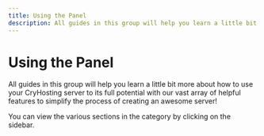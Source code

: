 ```yaml
---
title: Using the Panel
description: All guides in this group will help you learn a little bit more about how to use your CryHosting server to its full potential with our vast array of helpful features to simplify the process of creating an awesome server!
---
```


# **Using the Panel**
All guides in this group will help you learn a little bit more about how to use your CryHosting server to its full potential with our vast array of helpful features to simplify the process of creating an awesome server!

You can view the various sections in the category by clicking on the sidebar.
